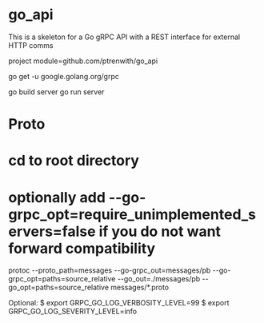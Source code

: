 # go_api

This is a skeleton for a Go gRPC API with a REST interface for external HTTP comms

project module=github.com/ptrenwith/go_api

go get -u google.golang.org/grpc

go build server
go run server

# Proto
# cd to root directory
# optionally add --go-grpc_opt=require_unimplemented_servers=false if you do not want forward compatibility
protoc --proto_path=messages --go-grpc_out=messages/pb --go-grpc_opt=paths=source_relative --go_out=./messages/pb --go_opt=paths=source_relative messages/*.proto 

Optional: 
$ export GRPC_GO_LOG_VERBOSITY_LEVEL=99
$ export GRPC_GO_LOG_SEVERITY_LEVEL=info

